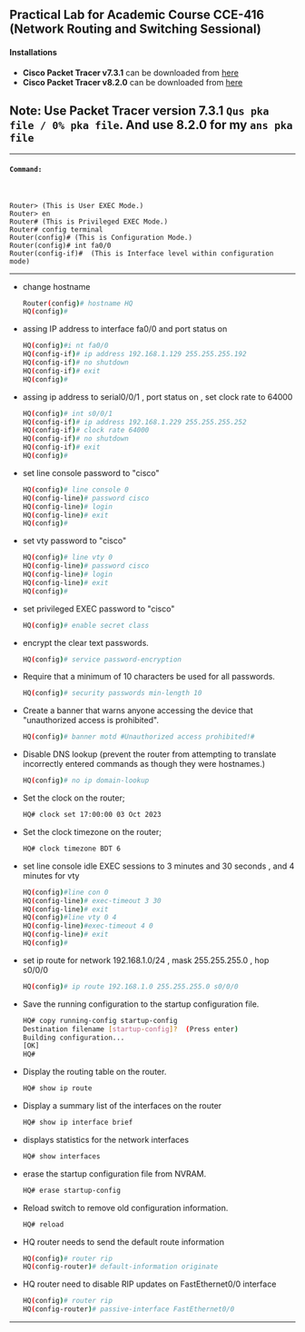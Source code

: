 ## Practical Lab for Academic Course CCE-416 (Network Routing and Switching Sessional)

#### Installations

* **Cisco Packet Tracer v7.3.1** can be downloaded from [here](https://drive.google.com/file/d/1LXq7vFTgzuyciKdXu7eNJ7aeOtxlyVZF/view?usp=drive_link)
* **Cisco Packet Tracer v8.2.0** can be downloaded from [here](https://drive.google.com/file/d/132jZYzdXUlHqpy4HtyAavAp6Ed-NmY8z/view?usp=drive_link)

## Note: Use Packet Tracer version 7.3.1 `Qus pka file / 0% pka file`. And use 8.2.0 for my `ans pka file`
<hr/>


#### `Command:`
<br/>


```
Router> (This is User EXEC Mode.)
Router> en
Router# (This is Privileged EXEC Mode.)
Router# config terminal
Router(config)# (This is Configuration Mode.)
Router(config)# int fa0/0
Router(config-if)#	(This is Interface level within configuration mode)
```
<hr/>

* change hostname
    ```bash
    Router(config)# hostname HQ
    HQ(config)#
    ```
* assing IP address to interface fa0/0 and port status on
    ```bash
    HQ(config)#i nt fa0/0
    HQ(config-if)# ip address 192.168.1.129 255.255.255.192
    HQ(config-if)# no shutdown
    HQ(config-if)# exit
    HQ(config)#
    ```

* assing ip address to serial0/0/1 , port status on , set clock rate to 64000
    ```bash
    HQ(config)# int s0/0/1
    HQ(config-if)# ip address 192.168.1.229 255.255.255.252
    HQ(config-if)# clock rate 64000
    HQ(config-if)# no shutdown 
    HQ(config-if)# exit
    HQ(config)#
    ```


* set line console password to "cisco"
    ```bash
    HQ(config)# line console 0
    HQ(config-line)# password cisco
    HQ(config-line)# login
    HQ(config-line)# exit
    HQ(config)#
    ```

* set vty password to "cisco"
    ```bash
    HQ(config)# line vty 0
    HQ(config-line)# password cisco
    HQ(config-line)# login
    HQ(config-line)# exit
    HQ(config)#
    ```

* set privileged EXEC password to "cisco"
    ```bash
    HQ(config)# enable secret class
    ```

* encrypt the clear text passwords.
    ```bash
    HQ(config)# service password-encryption
    ```

* Require that a minimum of 10 characters be used for all passwords.
    ```bash
    HQ(config)# security passwords min-length 10
    ```

* Create a banner that warns anyone accessing the device that "unauthorized access is prohibited".
    ```bash
    HQ(config)# banner motd #Unauthorized access prohibited!#
    ```

* Disable DNS lookup (prevent the router from attempting to translate incorrectly entered commands as though they were hostnames.)
    ```bash
    HQ(config)# no ip domain-lookup
    ```

* Set the clock on the router;
    ```bash
    HQ# clock set 17:00:00 03 Oct 2023
    ```

* Set the clock timezone on the router;
    ```bash
    HQ# clock timezone BDT 6
    ```

* set line console idle EXEC sessions to 3 minutes and 30 seconds , and 4 minutes for vty
    ```bash
    HQ(config)#line con 0
    HQ(config-line)# exec-timeout 3 30
    HQ(config-line)# exit
    HQ(config)#line vty 0 4
    HQ(config-line)#exec-timeout 4 0
    HQ(config-line)# exit
    HQ(config)#
    ```

* set ip route for network 192.168.1.0/24 , mask 255.255.255.0 , hop s0/0/0
    ```bash
    HQ(config)# ip route 192.168.1.0 255.255.255.0 s0/0/0
    ```

* Save the running configuration to the startup configuration file.
    ```bash
    HQ# copy running-config startup-config
    Destination filename [startup-config]?  (Press enter)
    Building configuration...
    [OK]
    HQ#
    ```

* Display the routing table on the router.
    ```bash
    HQ# show ip route
    ```

* Display a summary list of the interfaces on the router
    ```bash
    HQ# show ip interface brief
    ```

* displays statistics for the network interfaces
    ```bash
    HQ# show interfaces
    ```

* erase the startup configuration file from NVRAM.
    ```bash
    HQ# erase startup-config
    ```

* Reload switch to remove old configuration information.
    ```bash
    HQ# reload
    ```

* HQ router needs to send the default route information 
    ```bash
    HQ(config)# router rip
    HQ(config-router)# default-information originate 
    ```

* HQ router need to disable RIP updates on FastEthernet0/0 interface
    ```bash
    HQ(config)# router rip
    HQ(config-router)# passive-interface FastEthernet0/0
    ```

<hr/>